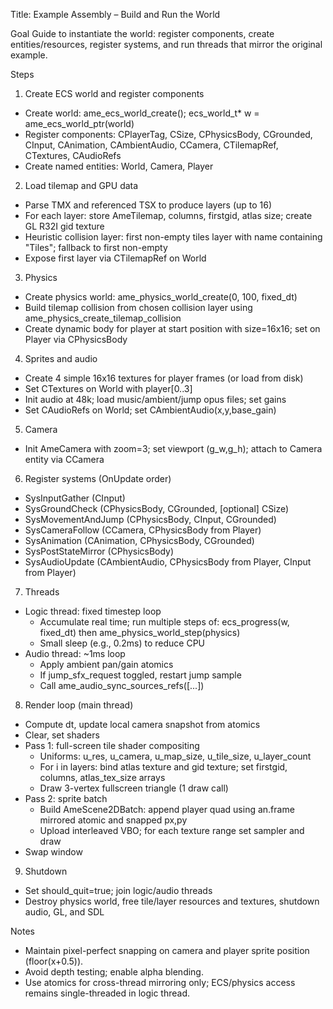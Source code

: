 Title: Example Assembly – Build and Run the World

Goal
Guide to instantiate the world: register components, create entities/resources, register systems, and run threads that mirror the original example.

Steps
1) Create ECS world and register components
- Create world: ame_ecs_world_create(); ecs_world_t* w = ame_ecs_world_ptr(world)
- Register components: CPlayerTag, CSize, CPhysicsBody, CGrounded, CInput, CAnimation, CAmbientAudio, CCamera, CTilemapRef, CTextures, CAudioRefs
- Create named entities: World, Camera, Player

2) Load tilemap and GPU data
- Parse TMX and referenced TSX to produce layers (up to 16)
- For each layer: store AmeTilemap, columns, firstgid, atlas size; create GL R32I gid texture
- Heuristic collision layer: first non-empty tiles layer with name containing "Tiles"; fallback to first non-empty
- Expose first layer via CTilemapRef on World

3) Physics
- Create physics world: ame_physics_world_create(0, 100, fixed_dt)
- Build tilemap collision from chosen collision layer using ame_physics_create_tilemap_collision
- Create dynamic body for player at start position with size=16x16; set on Player via CPhysicsBody

4) Sprites and audio
- Create 4 simple 16x16 textures for player frames (or load from disk)
- Set CTextures on World with player[0..3]
- Init audio at 48k; load music/ambient/jump opus files; set gains
- Set CAudioRefs on World; set CAmbientAudio(x,y,base_gain)

5) Camera
- Init AmeCamera with zoom=3; set viewport (g_w,g_h); attach to Camera entity via CCamera

6) Register systems (OnUpdate order)
- SysInputGather (CInput)
- SysGroundCheck (CPhysicsBody, CGrounded, [optional] CSize)
- SysMovementAndJump (CPhysicsBody, CInput, CGrounded)
- SysCameraFollow (CCamera, CPhysicsBody from Player)
- SysAnimation (CAnimation, CPhysicsBody, CGrounded)
- SysPostStateMirror (CPhysicsBody)
- SysAudioUpdate (CAmbientAudio, CPhysicsBody from Player, CInput from Player)

7) Threads
- Logic thread: fixed timestep loop
  - Accumulate real time; run multiple steps of: ecs_progress(w, fixed_dt) then ame_physics_world_step(physics)
  - Small sleep (e.g., 0.2ms) to reduce CPU
- Audio thread: ~1ms loop
  - Apply ambient pan/gain atomics
  - If jump_sfx_request toggled, restart jump sample
  - Call ame_audio_sync_sources_refs([...])

8) Render loop (main thread)
- Compute dt, update local camera snapshot from atomics
- Clear, set shaders
- Pass 1: full-screen tile shader compositing
  - Uniforms: u_res, u_camera, u_map_size, u_tile_size, u_layer_count
  - For i in layers: bind atlas texture and gid texture; set firstgid, columns, atlas_tex_size arrays
  - Draw 3-vertex fullscreen triangle (1 draw call)
- Pass 2: sprite batch
  - Build AmeScene2DBatch: append player quad using an.frame mirrored atomic and snapped px,py
  - Upload interleaved VBO; for each texture range set sampler and draw
- Swap window

9) Shutdown
- Set should_quit=true; join logic/audio threads
- Destroy physics world, free tile/layer resources and textures, shutdown audio, GL, and SDL

Notes
- Maintain pixel-perfect snapping on camera and player sprite position (floor(x+0.5)).
- Avoid depth testing; enable alpha blending.
- Use atomics for cross-thread mirroring only; ECS/physics access remains single-threaded in logic thread.

